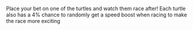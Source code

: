 Place your bet on one of the turtles and watch them race after!
Each turtle also has a 4% chance to randomly get a speed boost when racing to make the race more exciting
